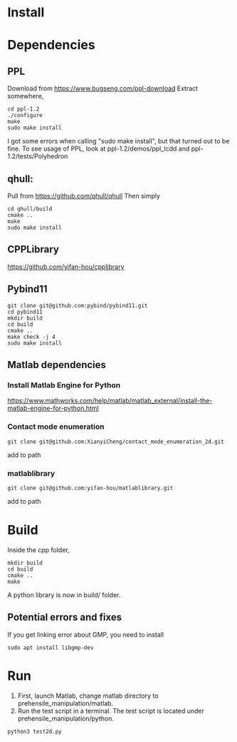 # Install

# Dependencies

## PPL
Download from https://www.bugseng.com/ppl-download
Extract somewhere,
```
cd ppl-1.2
./configure
make
sudo make install
```
I got some errors when calling "sudo make install", but that turned out to be fine.
To see usage of PPL, look at ppl-1.2/demos/ppl_lcdd and ppl-1.2/tests/Polyhedron

## qhull:
Pull from https://github.com/qhull/qhull
Then simply
```
cd qhull/build
cmake ..
make
sudo make install
```
## CPPLibrary
https://github.com/yifan-hou/cpplibrary

## Pybind11
```
git clone git@github.com:pybind/pybind11.git
cd pybind11
mkdir build
cd build
cmake ..
make check -j 4
sudo make install
```

## Matlab dependencies
### Install Matlab Engine for Python
https://www.mathworks.com/help/matlab/matlab_external/install-the-matlab-engine-for-python.html

### Contact mode enumeration
```
git clone git@github.com:XianyiCheng/contact_mode_enumeration_2d.git
```
add to path

### matlablibrary
```
git clone git@github.com:yifan-hou/matlablibrary.git
```
add to path

# Build
Inside the cpp folder,
```
mkdir build
cd build
cmake ..
make
```
A python library is now in build/ folder.
## Potential errors and fixes
If you get linking error about GMP, you need to install
```
sudo apt install libgmp-dev
```


# Run
1. First, launch Matlab, change matlab directory to prehensile_manipulation/matlab.
2. Run the test script in a terminal. The test script is located under prehensile_manipulation/python.
```
python3 test2d.py
```

